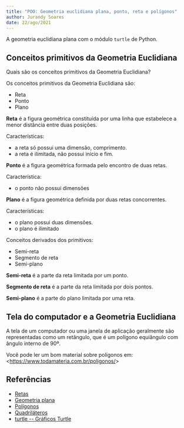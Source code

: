 ```yaml
---
title: "POO: Geometria euclidiana plana, ponto, reta e polígonos"
author: Jurandy Soares
date: 22/ago/2021
---
```


A geometria euclidiana plana com o módulo `turtle` de Python. 

## Conceitos primitivos da Geometria Euclidiana

Quais são os conceitos primitivos da Geometria Euclidiana?

Os conceitos primitivos da Geometria Euclidiana são:

- Reta
- Ponto
- Plano

**Reta** é a figura geométrica constituída por uma linha que estabelece a menor distância entre duas posições.

Características:

- a reta só possui uma dimensão, comprimento.
- a reta é ilimitada, não possui início e fim.

**Ponto** é a figura geométrica formada pelo encontro de duas retas.

Característica:

- o ponto não possui dimensões

**Plano** é a figura geométrica definida por duas retas concorrentes.

Características:

- o plano possui duas dimensões.
- o plano é ilimitado

Conceitos  derivados dos primitivos:

- Semi-reta
- Segmento de reta
- Semi-plano

**Semi-reta** é a parte da reta limitada por um ponto.

**Segmento de reta** é a parte da reta limitada por dois pontos.

**Semi-plano** é a parte do plano limitada por uma reta.


## Tela do computador e a Geometria Euclidiana

A tela de um computador ou uma janela de aplicação geralmente são representadas como um retãngulo, que é um polígono equiângulo com ângulo interno de 90º.

Você pode ler um bom material sobre polígonos em: \<<https://www.todamateria.com.br/poligonos/>\>

## Referências

- [Retas](http://objetoseducacionais2.mec.gov.br/bitstream/handle/mec/10396/geo0101.htm)
- [Geometria plana](https://www.todamateria.com.br/geometria-plana/)
- [Polígonos](https://www.todamateria.com.br/poligonos/)
- [Quadriláteros](https://www.todamateria.com.br/quadrilateros/)
- [turtle -- Gráficos Turtle](https://docs.python.org/pt-br/3/library/turtle.html)
